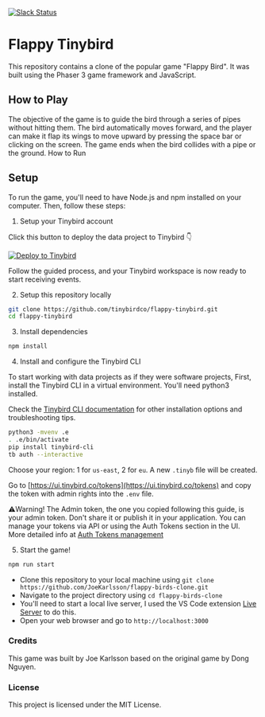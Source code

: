<p>
  <a href="https://www.tinybird.co/join-our-slack-community"><img alt="Slack Status" src="https://img.shields.io/badge/slack-chat-1FCC83?style=flat&logo=slack"></a>
</p>

# Flappy Tinybird

This repository contains a clone of the popular game "Flappy Bird". It was built using the Phaser 3 game framework and JavaScript.

## How to Play

The objective of the game is to guide the bird through a series of pipes without hitting them. The bird automatically moves forward, and the player can make it flap its wings to move upward by pressing the space bar or clicking on the screen. The game ends when the bird collides with a pipe or the ground.
How to Run

## Setup

To run the game, you'll need to have Node.js and npm installed on your computer. Then, follow these steps:

1. Setup your Tinybird account

Click this button to deploy the data project to Tinybird 👇

[![Deploy to Tinybird](https://cdn.tinybird.co/button)](https://ui.tinybird.co/workspaces/new?name=flappy_tinybird)

Follow the guided process, and your Tinybird workspace is now ready to start receiving events.

2. Setup this repository locally

```bash
git clone https://github.com/tinybirdco/flappy-tinybird.git
cd flappy-tinybird
```

3. Install dependencies

```bash
npm install
```

4. Install and configure the Tinybird CLI

To start working with data projects as if they were software projects, First, install the Tinybird CLI in a virtual environment.
You'll need python3 installed.

Check the [Tinybird CLI documentation](https://docs.tinybird.co/cli.html) for other installation options and troubleshooting tips.

```bash
python3 -mvenv .e
. .e/bin/activate
pip install tinybird-cli
tb auth --interactive
```

Choose your region: 1 for `us-east`, 2 for `eu`. A new `.tinyb` file will be created.

Go to [https://ui.tinybird.co/tokens](https://ui.tinybird.co/tokens) and copy the token with admin rights into the `.env` file.

⚠️Warning! The Admin token, the one you copied following this guide, is your admin token. Don't share it or publish it in your application. You can manage your tokens via API or using the Auth Tokens section in the UI. More detailed info at [Auth Tokens management](https://www.tinybird.co/docs/api-reference/token-api.html)

5. Start the game!

```bash
npm run start
```

* Clone this repository to your local machine using `git clone https://github.com/JoeKarlsson/flappy-birds-clone.git`
* Navigate to the project directory using `cd flappy-birds-clone`
* You'll need to start a local live server, I used the VS Code extension [Live Server](https://marketplace.visualstudio.com/items?itemName=ritwickdey.LiveServer) to do this.
* Open your web browser and go to `http://localhost:3000`

### Credits

This game was built by Joe Karlsson based on the original game by Dong Nguyen.

### License

This project is licensed under the MIT License.
